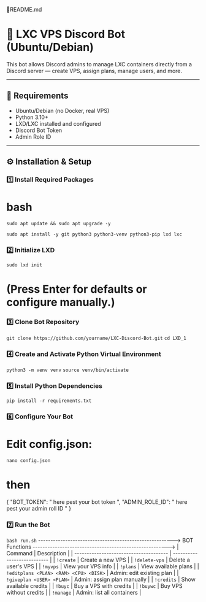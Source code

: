 🧠README.md
# 🧰 LXC VPS Discord Bot (Ubuntu/Debian)

This bot allows Discord admins to manage LXC containers directly from a Discord server — create VPS, assign plans, manage users, and more.

---

## 🧩 Requirements
- Ubuntu/Debian (no Docker, real VPS)
- Python 3.10+
- LXD/LXC installed and configured
- Discord Bot Token
- Admin Role ID

---

## ⚙️ Installation & Setup

### 1️⃣ Install Required Packages

# bash

```sudo apt update && sudo apt upgrade -y```

```sudo apt install -y git python3 python3-venv python3-pip lxd lxc```

### 2️⃣ Initialize LXD

```sudo lxd init```


# (Press Enter for defaults or configure manually.)

### 3️⃣ Clone Bot Repository

```git clone https://github.com/yourname/LXC-Discord-Bot.git```
``cd LXD_1``

### 4️⃣ Create and Activate Python Virtual Environment
```python3 -m venv venv```
```source venv/bin/activate```

### 5️⃣ Install Python Dependencies
```pip install -r requirements.txt```

### 6️⃣ Configure Your Bot

# Edit config.json:

```nano config.json```
# then 

{
  "BOT_TOKEN": " here pest your bot token ",
  "ADMIN_ROLE_ID": " here pest your admin roll ID "
}

### 7️⃣ Run the Bot
```bash run.sh```
------------------------------------------------------->
                 BOT  Functions 
------------------------------------------------------->
| Command                                | Description                 |
| -------------------------------------- | --------------------------- |
| `!create`                              | Create a new VPS            |
| `!delete-vps`                          | Delete a user's VPS         |
| `!myvps`                               | View your VPS info          |
| `!plans`                               | View available plans        |
| `!editplans <PLAN> <RAM> <CPU> <DISK>` | Admin: edit existing plan   |
| `!giveplan <USER> <PLAN>`              | Admin: assign plan manually |
| `!credits`                             | Show available credits      |
| `!buyc`                                | Buy a VPS with credits      |
| `!buywc`                               | Buy VPS without credits     |
| `!manage`                              | Admin: list all containers  |
